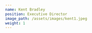 ```yaml
---
name: Kent Bradley
position: Executive Director
image_path: /assets/images/kent1.jpeg
weight: 1
---
```



